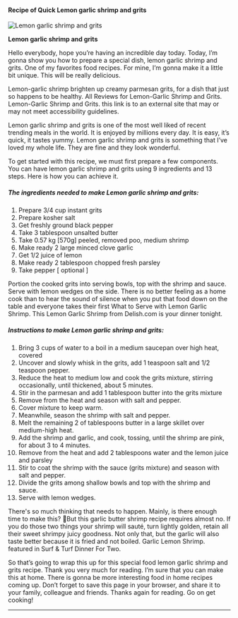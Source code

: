             

#### Recipe of Quick Lemon garlic shrimp and grits

![Lemon garlic shrimp and grits](https://img-global.cpcdn.com/recipes/653395b1f568a4a6/751x532cq70/lemon-garlic-shrimp-and-grits-recipe-main-photo.jpg)

**Lemon garlic shrimp and grits**

Hello everybody, hope you’re having an incredible day today. Today, I’m gonna show you how to prepare a special dish, lemon garlic shrimp and grits. One of my favorites food recipes. For mine, I’m gonna make it a little bit unique. This will be really delicious.

Lemon-garlic shrimp brighten up creamy parmesan grits, for a dish that just so happens to be healthy. All Reviews for Lemon-Garlic Shrimp and Grits. Lemon-Garlic Shrimp and Grits. this link is to an external site that may or may not meet accessibility guidelines.

Lemon garlic shrimp and grits is one of the most well liked of recent trending meals in the world. It is enjoyed by millions every day. It is easy, it’s quick, it tastes yummy. Lemon garlic shrimp and grits is something that I’ve loved my whole life. They are fine and they look wonderful.

To get started with this recipe, we must first prepare a few components. You can have lemon garlic shrimp and grits using 9 ingredients and 13 steps. Here is how you can achieve it.

##### The ingredients needed to make Lemon garlic shrimp and grits:

1.  Prepare 3/4 cup instant grits
2.  Prepare kosher salt
3.  Get freshly ground black pepper
4.  Take 3 tablespoon unsalted butter
5.  Take 0.57 kg \[570g\] peeled, removed poo, medium shrimp
6.  Make ready 2 large minced clove garlic
7.  Get 1/2 juice of lemon
8.  Make ready 2 tablespoon chopped fresh parsley
9.  Take pepper \[ optional \]

Portion the cooked grits into serving bowls, top with the shrimp and sauce. Serve with lemon wedges on the side. There is no better feeling as a home cook than to hear the sound of silence when you put that food down on the table and everyone takes their first What to Serve with Lemon Garlic Shrimp. This Lemon Garlic Shrimp from Delish.com is your dinner tonight.

##### Instructions to make Lemon garlic shrimp and grits:

1.  Bring 3 cups of water to a boil in a medium saucepan over high heat, covered
2.  Uncover and slowly whisk in the grits, add 1 teaspoon salt and 1/2 teaspoon pepper.
3.  Reduce the heat to medium low and cook the grits mixture, stirring occasionally, until thickened, about 5 minutes.
4.  Stir in the parmesan and add 1 tablespoon butter into the grits mixture
5.  Remove from the heat and season with salt and pepper.
6.  Cover mixture to keep warm.
7.  Meanwhile, season the shrimp with salt and pepper.
8.  Melt the remaining 2 of tablespoons butter in a large skillet over medium-high heat.
9.  Add the shrimp and garlic, and cook, tossing, until the shrimp are pink, for about 3 to 4 minutes.
10.  Remove from the heat and add 2 tablespoons water and the lemon juice and parsley
11.  Stir to coat the shrimp with the sauce (grits mixture) and season with salt and pepper.
12.  Divide the grits among shallow bowls and top with the shrimp and sauce.
13.  Serve with lemon wedges.

There's so much thinking that needs to happen. Mainly, is there enough time to make this? 🤔But this garlic butter shrimp recipe requires almost no. If you do those two things your shrimp will sauté, turn lightly golden, retain all their sweet shrimpy juicy goodness. Not only that, but the garlic will also taste better because it is fried and not boiled. Garlic Lemon Shrimp. featured in Surf & Turf Dinner For Two.

So that’s going to wrap this up for this special food lemon garlic shrimp and grits recipe. Thank you very much for reading. I’m sure that you can make this at home. There is gonna be more interesting food in home recipes coming up. Don’t forget to save this page in your browser, and share it to your family, colleague and friends. Thanks again for reading. Go on get cooking!

* * *